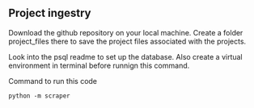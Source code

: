 ## Project ingestry

Download the github repository on your local machine. Create a folder project_files there to save the project files associated with the projects.

Look into the psql readme to set up the database. Also create a virtual environment in terminal before runnign this command.

Command to run this code

```
python -m scraper
```
